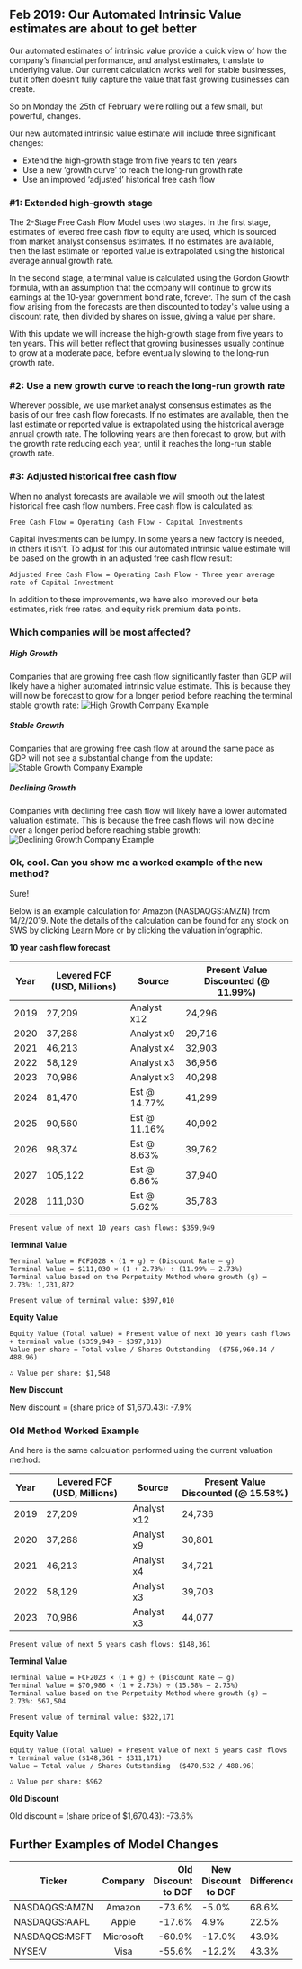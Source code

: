 ## Feb 2019: Our Automated Intrinsic Value estimates are about to get better

Our automated estimates of intrinsic value provide a quick view of how the company’s financial performance, and analyst estimates, translate to underlying value. Our current calculation works well for stable businesses, but it often doesn’t fully capture the value that fast growing businesses can create. 

So on Monday the 25th of February we’re rolling out a few small, but powerful, changes. 

Our new automated intrinsic value estimate will include three significant changes:

*  Extend the high-growth stage from five years to ten years
*  Use a new ‘growth curve’ to reach the long-run growth rate
*  Use an improved ‘adjusted’ historical free cash flow 

### #1: Extended high-growth stage

The 2-Stage Free Cash Flow Model uses two stages. In the first stage, estimates of levered free cash flow to equity are used, which is sourced from market analyst consensus estimates. If no estimates are available, then the last estimate or reported value is extrapolated using the historical average annual growth rate.

In the second stage, a terminal value is calculated using the Gordon Growth formula, with an assumption that the company will continue to grow its earnings at the 10-year government bond rate, forever. The sum of the cash flow arising from the forecasts are then discounted to today's value using a discount rate, then divided by shares on issue, giving a value per share.

With this update we will increase the high-growth stage from five years to ten years. This will better reflect that growing businesses usually continue to grow at a moderate pace, before eventually slowing to the long-run growth rate.

### #2: Use a new growth curve to reach the long-run growth rate

Wherever possible, we use market analyst consensus estimates as the basis of our free cash flow forecasts. If no estimates are available, then the last estimate or reported value is extrapolated using the historical average annual growth rate. The following years are then forecast to grow, but with the growth rate reducing each year, until it reaches the long-run stable growth rate. 



### #3: Adjusted historical free cash flow

When no analyst forecasts are available we will smooth out the latest historical free cash flow numbers. Free cash flow is calculated as:

    Free Cash Flow = Operating Cash Flow - Capital Investments

Capital investments can be lumpy. In some years a new factory is needed, in others it isn’t. To adjust for this our automated intrinsic value estimate will be based on the growth in an adjusted free cash flow result:

    Adjusted Free Cash Flow = Operating Cash Flow - Three year average rate of Capital Investment

In addition to these improvements, we have also improved our beta estimates, risk free rates, and equity risk premium data points.

### Which companies will be most affected?

##### High Growth

Companies that are growing free cash flow significantly faster than GDP will likely have a higher automated intrinsic value estimate. This is because they will now be forecast to grow for a longer period before reaching the terminal stable growth rate:
![High Growth Company Example](https://simplywall.st/build/images/landing/dcf-high-growth.png "High Growth Company Example")

##### Stable Growth

Companies that are growing free cash flow at around the same pace as GDP will not see a substantial change from the update: 
![Stable Growth Company Example](https://simplywall.st/build/images/landing/dcf-stable-growth.png "Stable Growth Company Example")

##### Declining Growth

Companies with declining free cash flow will likely have a lower automated valuation estimate. This is because the free cash flows will now decline over a longer period before reaching stable growth:
![Declining Growth Company Example](https://simplywall.st/build/images/landing/dcf-decline-growth.png "Declining Growth Company Example")

### Ok, cool. Can you show me a worked example of the new method?

Sure!

Below is an example calculation for Amazon (NASDAQGS:AMZN) from 14/2/2019. Note the details of the calculation can be found for any stock on SWS by clicking Learn More or by clicking the valuation infographic.

**10 year cash flow forecast**

| Year | Levered FCF (USD, Millions) | Source | Present Value Discounted (@ 11.99%) | 
| ---- | ---- | ---- | ---- |
| 2019 | 27,209 | Analyst x12 | 24,296 |
| 2020 | 37,268 | Analyst x9 | 29,716 |
| 2021 | 46,213 | Analyst x4 | 32,903 |
| 2022 | 58,129 | Analyst x3 | 36,956 |
| 2023 | 70,986 | Analyst x3 | 40,298 |
| 2024 | 81,470 | Est @ 14.77% | 41,299 |
| 2025 | 90,560 | Est @ 11.16% | 40,992 |
| 2026 | 98,374 | Est @ 8.63% | 39,762 |
| 2027 | 105,122 | Est @ 6.86% | 37,940 |
| 2028 | 111,030 | Est @ 5.62% | 35,783 |

    Present value of next 10 years cash flows: $359,949

**Terminal Value**

    Terminal Value = FCF2028 × (1 + g) ÷ (Discount Rate – g)
    Terminal Value = $111,030 × (1 + 2.73%) ÷ (11.99% – 2.73%)
    Terminal value based on the Perpetuity Method where growth (g) = 2.73%: 1,231,872

    Present value of terminal value: $397,010

**Equity Value**

    Equity Value (Total value) = Present value of next 10 years cash flows + terminal value ($359,949 + $397,010)
    Value per share = Total value / Shares Outstanding  ($756,960.14 / 488.96)

    ∴ Value per share: $1,548

**New Discount**

New discount = (share price of $1,670.43): -7.9%

### Old Method Worked Example

And here is the same calculation performed using the current valuation method:

| Year | Levered FCF (USD, Millions) | Source | Present Value Discounted (@ 15.58%) | 
| ---- | ---- | ---- | ---- |
| 2019 | 27,209 | Analyst x12 | 24,736 |
| 2020 | 37,268 | Analyst x9 | 30,801 |
| 2021 | 46,213 | Analyst x4 | 34,721 |
| 2022 | 58,129 | Analyst x3 | 39,703 |
| 2023 | 70,986 | Analyst x3 | 44,077 |

    Present value of next 5 years cash flows: $148,361

**Terminal Value**

    Terminal Value = FCF2023 × (1 + g) ÷ (Discount Rate – g)
    Terminal Value = $70,986 × (1 + 2.73%) ÷ (15.58% – 2.73%)
    Terminal value based on the Perpetuity Method where growth (g) = 2.73%: 567,504

    Present value of terminal value: $322,171

**Equity Value**

    Equity Value (Total value) = Present value of next 5 years cash flows + terminal value ($148,361 + $311,171)
    Value = Total value / Shares Outstanding  ($470,532 / 488.96)

    ∴ Value per share: $962

**Old Discount**

Old discount = (share price of $1,670.43): -73.6%



## Further Examples of Model Changes

| Ticker        |  Company  | Old Discount to DCF | New Discount to DCF | Difference |
|---------------|:---------:|--------------------:|---------------------|------------|
| NASDAQGS:AMZN |   Amazon  |              -73.6% | -5.0%               | 68.6%      |
| NASDAQGS:AAPL |   Apple   |              -17.6% | 4.9%                | 22.5%      |
| NASDAQGS:MSFT | Microsoft |              -60.9% | -17.0%              | 43.9%      |
| NYSE:V        | Visa      | -55.6%              | -12.2%              | 43.3%      |
